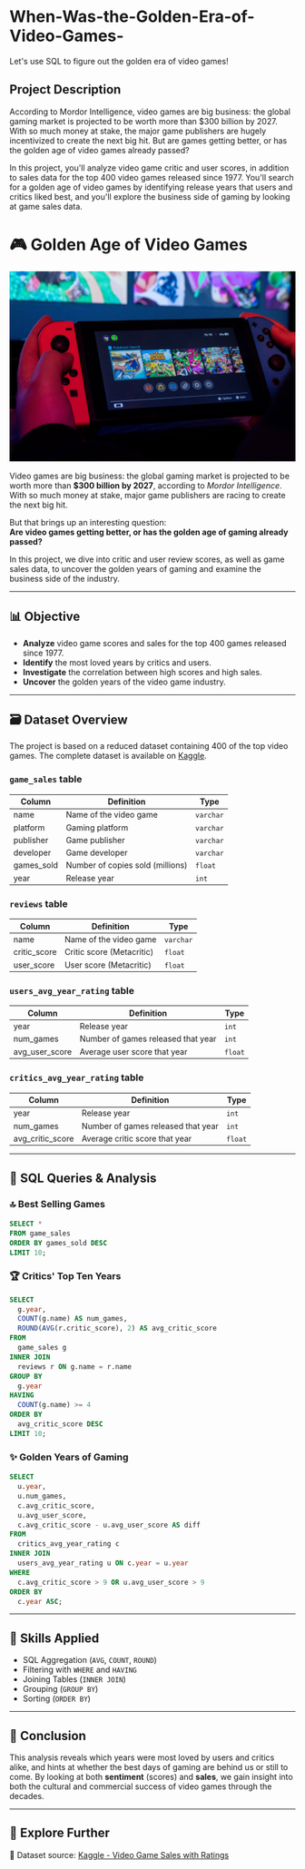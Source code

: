 # When-Was-the-Golden-Era-of-Video-Games-
Let's use SQL to figure out the golden era of video games!

## Project Description
According to Mordor Intelligence, video games are big business: the global gaming market is projected to be worth more than $300 billion by 2027. With so much money at stake, the major game publishers are hugely incentivized to create the next big hit. But are games getting better, or has the golden age of video games already passed?

In this project, you'll analyze video game critic and user scores, in addition to sales data for the top 400 video games released since 1977. You'll search for a golden age of video games by identifying release years that users and critics liked best, and you'll explore the business side of gaming by looking at game sales data.

# 🎮 Golden Age of Video Games

![Video Game](video_game.jpg)

Video games are big business: the global gaming market is projected to be worth more than **$300 billion by 2027**, according to *Mordor Intelligence*. With so much money at stake, major game publishers are racing to create the next big hit.

But that brings up an interesting question:  
**Are video games getting better, or has the golden age of gaming already passed?**

In this project, we dive into critic and user review scores, as well as game sales data, to uncover the golden years of gaming and examine the business side of the industry.

---

## 📊 Objective

- **Analyze** video game scores and sales for the top 400 games released since 1977.
- **Identify** the most loved years by critics and users.
- **Investigate** the correlation between high scores and high sales.
- **Uncover** the golden years of the video game industry.

---

## 🗃️ Dataset Overview

The project is based on a reduced dataset containing 400 of the top video games. The complete dataset is available on [Kaggle](https://www.kaggle.com/).

### `game_sales` table
| Column     | Definition                       | Type     |
|------------|----------------------------------|----------|
| name       | Name of the video game           | `varchar` |
| platform   | Gaming platform                  | `varchar` |
| publisher  | Game publisher                   | `varchar` |
| developer  | Game developer                   | `varchar` |
| games_sold | Number of copies sold (millions) | `float`   |
| year       | Release year                     | `int`     |

### `reviews` table
| Column       | Definition                             | Type     |
|--------------|----------------------------------------|----------|
| name         | Name of the video game                 | `varchar` |
| critic_score | Critic score (Metacritic)              | `float`   |
| user_score   | User score (Metacritic)                | `float`   |

### `users_avg_year_rating` table
| Column        | Definition                                  | Type   |
|---------------|---------------------------------------------|--------|
| year          | Release year                                | `int`  |
| num_games     | Number of games released that year          | `int`  |
| avg_user_score| Average user score that year                | `float`|

### `critics_avg_year_rating` table
| Column         | Definition                                 | Type   |
|----------------|--------------------------------------------|--------|
| year           | Release year                               | `int`  |
| num_games      | Number of games released that year         | `int`  |
| avg_critic_score| Average critic score that year           | `float`|

---

## 🧠 SQL Queries & Analysis

### 🔝 Best Selling Games
```sql
SELECT * 
FROM game_sales 
ORDER BY games_sold DESC 
LIMIT 10;
```

### 🏆 Critics' Top Ten Years
```sql
SELECT 
  g.year, 
  COUNT(g.name) AS num_games, 
  ROUND(AVG(r.critic_score), 2) AS avg_critic_score
FROM 
  game_sales g
INNER JOIN 
  reviews r ON g.name = r.name
GROUP BY 
  g.year
HAVING 
  COUNT(g.name) >= 4
ORDER BY 
  avg_critic_score DESC
LIMIT 10;
```

### ✨ Golden Years of Gaming
```sql
SELECT 
  u.year, 
  u.num_games, 
  c.avg_critic_score, 
  u.avg_user_score, 
  c.avg_critic_score - u.avg_user_score AS diff
FROM 
  critics_avg_year_rating c
INNER JOIN 
  users_avg_year_rating u ON c.year = u.year
WHERE 
  c.avg_critic_score > 9 OR u.avg_user_score > 9
ORDER BY 
  c.year ASC;
```

---

## 🧩 Skills Applied

- SQL Aggregation (`AVG`, `COUNT`, `ROUND`)
- Filtering with `WHERE` and `HAVING`
- Joining Tables (`INNER JOIN`)
- Grouping (`GROUP BY`)
- Sorting (`ORDER BY`)

---

## 📌 Conclusion

This analysis reveals which years were most loved by users and critics alike, and hints at whether the best days of gaming are behind us or still to come. By looking at both **sentiment** (scores) and **sales**, we gain insight into both the cultural and commercial success of video games through the decades.

---

## 🚀 Explore Further

🔗 Dataset source: [Kaggle - Video Game Sales with Ratings](https://www.kaggle.com/datasets/rush4ratio/video-game-sales-with-ratings)

